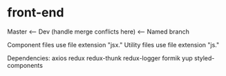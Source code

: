 # front-end

Master <-- Dev (handle merge conflicts here) <-- Named branch

Component files use file extension "jsx."
Utility files use file extension "js."

Dependencies:
axios
redux
redux-thunk
redux-logger
formik
yup
styled-components